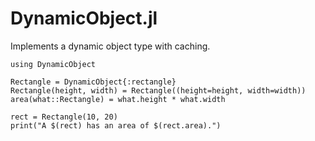 # DynamicObject.jl

Implements a dynamic object type with caching.

```{.julia}
using DynamicObject

Rectangle = DynamicObject{:rectangle}
Rectangle(height, width) = Rectangle((height=height, width=width))
area(what::Rectangle) = what.height * what.width

rect = Rectangle(10, 20)
print("A $(rect) has an area of $(rect.area).")
```